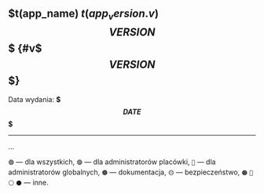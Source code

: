 ## $t(app_name) $t(app_version.v)$$$VERSION$$$ {#v$$$VERSION$$$}

Data wydania: **$$$DATE$$$**

<!-- $$$DELETE_FROM_HERE_WHEN_FINAL$$$, $$$ADD_LOG_ABOVE_SINCE_COMMIT$$$ null -->

---

…

`🟢` — dla wszystkich,
`🟣` — dla administratorów placówki,
`🔴` — dla administratorów globalnych,
`🟤` — dokumentacja,
`🟡` — bezpieczeństwo,
`🟠` `🔵` `⚪` `⚫` — inne.
